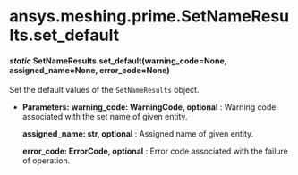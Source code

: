 # ansys.meshing.prime.SetNameResults.set_default



#### *static* SetNameResults.set_default(warning_code=None, assigned_name=None, error_code=None)

Set the default values of the `SetNameResults` object.

* **Parameters:**
  **warning_code: WarningCode, optional**
  : Warning code associated with the set name of given entity.

  **assigned_name: str, optional**
  : Assigned name of given entity.

  **error_code: ErrorCode, optional**
  : Error code associated with the failure of operation.

<!-- !! processed by numpydoc !! -->
